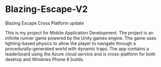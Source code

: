 # Blazing-Escape-V2
Blazing Escape Cross Platform update

This is my project for Mobile Application Development. The project is an 
infinite runner game powered by the Unity games engine. The game
uses lighting-based physics to allow the player to navigate through a procedurally-generated world with
dynamic traps. The app contains a leaderboard using the Azure cloud service and is cross-platform for both desktop 
and Windows Phone 8 builds.
